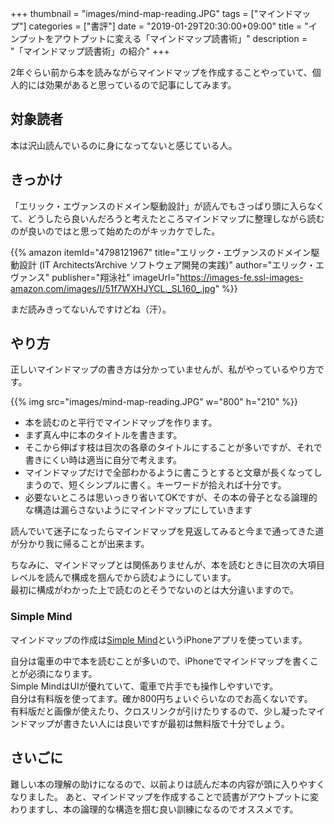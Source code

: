 +++
thumbnail = "images/mind-map-reading.JPG"
tags = ["マインドマップ"]
categories = ["書評"]
date = "2019-01-29T20:30:00+09:00"
title = "インプットをアウトプットに変える「マインドマップ読書術」"
description = "「マインドマップ読書術」の紹介"
+++

2年ぐらい前から本を読みながらマインドマップを作成することやっていて、個人的には効果があると思っているので記事にしてみます。

## 対象読者

本は沢山読んでいるのに身になってないと感じている人。

## きっかけ

「エリック・エヴァンスのドメイン駆動設計」が読んでもさっぱり頭に入らなくて、どうしたら良いんだろうと考えたところマインドマップに整理しながら読むのが良いのではと思って始めたのがキッカケでした。

{{% amazon
  itemId="4798121967"
  title="エリック・エヴァンスのドメイン駆動設計 (IT Architects’Archive ソフトウェア開発の実践)"
  author="エリック・エヴァンス"
  publisher="翔泳社"
  imageUrl="https://images-fe.ssl-images-amazon.com/images/I/51f7WXHJYCL._SL160_.jpg"
%}}

まだ読みきってないんですけどね（汗）。

## やり方

正しいマインドマップの書き方は分かっていませんが、私がやっているやり方です。

{{% img src="images/mind-map-reading.JPG" w="800" h="210" %}}

- 本を読むのと平行でマインドマップを作ります。
- まず真ん中に本のタイトルを書きます。
- そこから伸ばす枝は目次の各章のタイトルにすることが多いですが、それで書きにくい時は適当に自分で考えます。
- マインドマップだけで全部わかるように書こうとすると文章が長くなってしまうので、短くシンプルに書く。キーワードが拾えれば十分です。
- 必要ないところは思いっきり省いてOKですが、その本の骨子となる論理的な構造は漏らさないようにマインドマップにしていきます

読んでいて迷子になったらマインドマップを見返してみると今まで通ってきた道が分かり我に帰ることが出来ます。

ちなみに、マインドマップとは関係ありませんが、本を読むときに目次の大項目レベルを読んで構成を掴んでから読むようにしています。  
最初に構成がわかった上で読むのとそうでないのとは大分違いますので。

### Simple Mind

マインドマップの作成は[Simple Mind](https://simplemind.eu/)というiPhoneアプリを使っています。

自分は電車の中で本を読むことが多いので、iPhoneでマインドマップを書くことが必須になります。  
Simple MindはUIが優れていて、電車で片手でも操作しやすいです。  
自分は有料版を使ってます。確か800円ちょいぐらいなのでお高くないです。  
有料版だと画像が使えたり、クロスリンクが引けたりするので、少し凝ったマインドマップが書きたい人には良いですが最初は無料版で十分でしょう。

## さいごに
難しい本の理解の助けになるので、以前よりは読んだ本の内容が頭に入りやすくなりました。
あと、マインドマップを作成することで読書がアウトプットに変わりますし、本の論理的な構造を掴む良い訓練になるのでオススメです。

